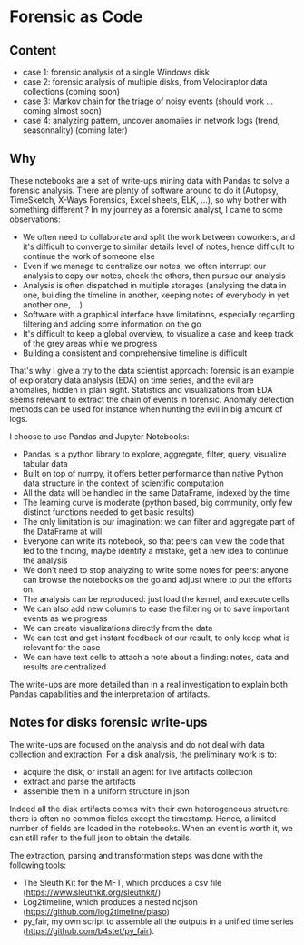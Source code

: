 # Forensic as Code
## Content

- case 1: forensic analysis of a single Windows disk
- case 2: forensic analysis of multiple disks, from Velociraptor data collections (coming soon)
- case 3: Markov chain for the triage of noisy events (should work ... coming almost soon)
- case 4: analyzing pattern, uncover anomalies in network logs (trend, seasonnality) (coming later)

## Why
These notebooks are a set of write-ups mining data with Pandas to solve a forensic analysis.
There are plenty of software around to do it (Autopsy, TimeSketch, X-Ways Forensics, Excel sheets, ELK, ...), so why bother with something different ? 
In my journey as a forensic analyst, I came to some observations:
- We often need to collaborate and split the work between coworkers, and it's difficult to converge to similar details level of notes, hence difficult to continue the work of someone else
- Even if we manage to centralize our notes, we often interrupt our analysis to copy our notes, check the others, then pursue our analysis
- Analysis is often dispatched in multiple storages (analysing the data in one, building the timeline in another, keeping notes of everybody in yet another one, ...)  
- Software with a graphical interface have limitations, especially regarding filtering and adding some information on the go
- It's difficult to keep a global overview, to visualize a case and keep track of the grey areas while we progress
- Building a consistent and comprehensive timeline is difficult

That's why I give a try to the data scientist approach: forensic is an example of exploratory data analysis (EDA) on time series, and the evil are anomalies, hidden in plain sight. 
Statistics and visualizations from EDA seems relevant to extract the chain of events in forensic. 
Anomaly detection methods can be used for instance when hunting the evil in big amount of logs.

I choose to use Pandas and Jupyter Notebooks:
- Pandas is a python library to explore, aggregate, filter, query, visualize tabular data
- Built on top of numpy, it offers better performance than native Python data structure in the context of scientific computation
- All the data will be handled in the same DataFrame, indexed by the time
- The learning curve is moderate (python based, big community, only few distinct functions needed to get basic results)
- The only limitation is our imagination: we can filter and aggregate part of the DataFrame at will
- Everyone can write its notebook, so that peers can view the code that led to the finding, maybe identify a mistake, get a new idea to continue the analysis
- We don't need to stop analyzing to write some notes for peers: anyone can browse the notebooks on the go and adjust where to put the efforts on.
- The analysis can be reproduced: just load the kernel, and execute cells
- We can also add new columns to ease the filtering or to save important events as we progress
- We can create visualizations directly from the data
- We can test and get instant feedback of our result, to only keep what is relevant for the case
- We can have text cells to attach a note about a finding: notes, data and results are centralized

The write-ups are more detailed than in a real investigation to explain both Pandas capabilities and the interpretation of artifacts.

## Notes for disks forensic write-ups
The write-ups are focused on the analysis and do not deal with data collection and extraction. 
For a disk analysis, the preliminary work is to:
- acquire the disk, or install an agent for live artifacts collection
- extract and parse the artifacts
- assemble them in a uniform structure in json

Indeed all the disk artifacts comes with their own heterogeneous structure: there is often no common fields except the timestamp. 
Hence, a limited number of fields are loaded in the notebooks. 
When an event is worth it, we can still refer to the full json to obtain the details. 

The extraction, parsing and transformation steps was done with the following tools:
- The Sleuth Kit for the MFT, which produces a csv file (https://www.sleuthkit.org/sleuthkit/)
- Log2timeline, which produces a nested ndjson (https://github.com/log2timeline/plaso)
- py_fair, my own script to assemble all the outputs in a unified time series (https://github.com/b4stet/py_fair).
